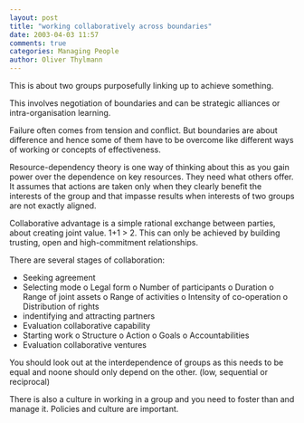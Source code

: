 ```yaml
---
layout: post
title: "working collaboratively across boundaries"
date: 2003-04-03 11:57
comments: true
categories: Managing People
author: Oliver Thylmann
---
```






This is about two groups purposefully linking up to achieve something.

This involves negotiation of boundaries and can be strategic alliances or intra-organisation learning.

Failure often comes from tension and conflict. But boundaries are about difference and hence some of them have to be overcome like different ways of working or concepts of effectiveness.

Resource-dependency theory is one way of thinking about this as you gain power over the dependence on key resources. They need what others offer. It assumes that actions are taken only when they clearly benefit the interests of the group and that impasse results when interests of two groups are not exactly aligned.

Collaborative advantage is a simple rational exchange between parties, about creating joint value. 1+1 &gt; 2. This can only be achieved by building trusting, open and high-commitment relationships.

There are several stages of collaboration:
-	Seeking agreement
-	Selecting mode
o	Legal form
o	Number of participants
o	Duration
o	Range of joint assets
o	Range of activities
o	Intensity of co-operation
o	Distribution of rights
-	indentifying and attracting partners
-	Evaluation collaborative capability
-	Starting work
o	Structure
o	Action
o	Goals
o	Accountabilities
-	Evaluation collaborative ventures

You should look out at the interdependence of groups as this needs to be equal and noone should only depend on the other. (low, sequential or reciprocal)

There is also a culture in working in a group and you need to foster than and manage it. Policies and culture are important.


